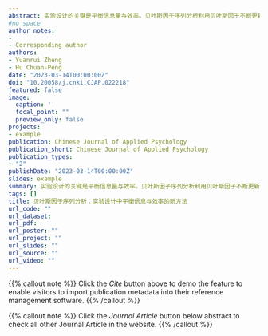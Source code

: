```yaml
---
abstract: 实验设计的关键是平衡信息量与效率。贝叶斯因子序列分析利用贝叶斯因子不断更新证据的特点，通过贝叶斯因子标准和在收集数据过程的序列分析来平衡信息量与效率。本文展示如何使用开源软件JASP和R实现该分析的三个步骤：确定关键效应、确定停止标准、数据收集中序列分析并决策。该方法考虑现实条件且简单易行，可帮助研究者更有效进行实验.
#no space  
author_notes:
- 
- Corresponding author
authors:
- Yuanrui Zheng
- Hu Chuan-Peng
date: "2023-03-14T00:00:00Z"
doi: "10.20058/j.cnki.CJAP.022218"
featured: false
image:
  caption: ''
  focal_point: ""
  preview_only: false
projects:
- example
publication: Chinese Journal of Applied Psychology
publication_short: Chinese Journal of Applied Psychology
publication_types:
- "2"
publishDate: "2023-03-14T00:00:00Z"
slides: example
summary: 实验设计的关键是平衡信息量与效率。贝叶斯因子序列分析利用贝叶斯因子不断更新证据的特点，通过贝叶斯因子标准和在收集数据过程的序列分析来平衡信息量与效率.
tags: []
title: 贝叶斯因子序列分析：实验设计中平衡信息与效率的新方法
url_code: ""
url_dataset: 
url_pdf: 
url_poster: ""
url_project: ""
url_slides: ""
url_source: ""
url_video: ""
---
```


{{% callout note %}}
Click the _Cite_ button above to demo the feature to enable visitors to import publication metadata into their reference management software.
{{% /callout %}}

{{% callout note %}}
Click the _Journal Article_ button below abstract to check all other Journal Article in the website.
{{% /callout %}}
